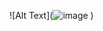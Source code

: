 ![Alt Text](![image](![image](https://github.com/lucascosm3/lucascosm3/assets/33657888/12626f4e-9a3e-4b85-9537-cfe1afd6f7be)
)
)
